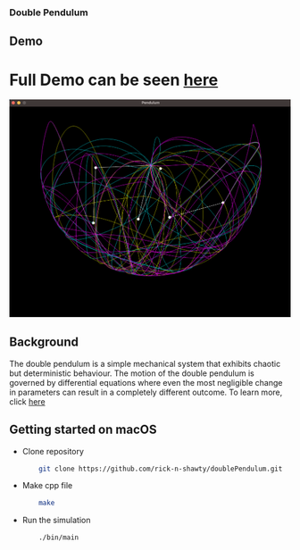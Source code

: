 ### Double Pendulum 

## Demo 

# Full Demo can be seen [here](https://youtu.be/EunSZBUEFGY)
![](https://github.com/rick-n-shawty/doublePendulum/blob/main/pendulumPic.png)

## Background 
The double pendulum is a simple mechanical system that exhibits chaotic but deterministic behaviour. The motion of the double pendulum is governed by differential equations where even the most negligible change in parameters can result in a completely different outcome. 
To learn more, click [here](https://www.myphysicslab.com/pendulum/double-pendulum-en.html) 


## Getting started on macOS

- Clone repository 

    ``` sh 
        git clone https://github.com/rick-n-shawty/doublePendulum.git
    ```
- Make cpp file 
    ``` sh
        make  
    ``` 
- Run the simulation 
    ``` sh
        ./bin/main
    ```


